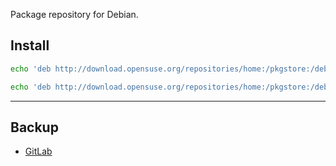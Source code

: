 Package repository for Debian.

## Install

```sh
echo 'deb http://download.opensuse.org/repositories/home:/pkgstore:/deb/Debian_11/ /' | tee /etc/apt/sources.list.d/pkgstore.deb.list && curl -fsSL 'https://download.opensuse.org/repositories/home:pkgstore:deb/Debian_11/Release.key' | gpg --dearmor | tee /etc/apt/trusted.gpg.d/pkgstore.deb.gpg > /dev/null && apt update
```

```sh
echo 'deb http://download.opensuse.org/repositories/home:/pkgstore:/deb-ext/Debian_11/ /' | tee /etc/apt/sources.list.d/pkgstore.deb-ext.list && curl -fsSL 'https://download.opensuse.org/repositories/home:pkgstore:deb-ext/Debian_11/Release.key' | gpg --dearmor | tee /etc/apt/trusted.gpg.d/pkgstore.deb-ext.gpg > /dev/null && apt update
```

---

## Backup

- [GitLab](https://gitlab.com/deb-store)

